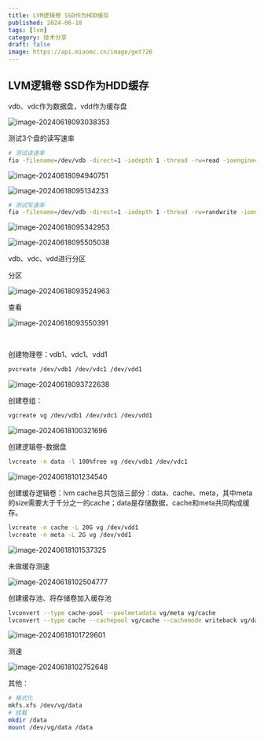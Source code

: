 ```yaml
---
title: LVM逻辑卷 SSD作为HDD缓存
published: 2024-06-18
tags: [lvm]
category: 技术分享
draft: false
image: https://api.miaomc.cn/image/get?26
---
```


## LVM逻辑卷 SSD作为HDD缓存

vdb、vdc作为数据盘，vdd作为缓存盘

![image-20240618093038353](https://zwx-blog-oss.oss-cn-hangzhou.aliyuncs.com/blog/image-20240618093038353.png)	

测试3个盘的读写速率

```sh
# 测试读速率
fio -filename=/dev/vdb -direct=1 -iodepth 1 -thread -rw=read -ioengine=psync -bs=4k -size=200G -numjobs=10 -runtime=60 -group_reporting -name=mytest
```

![image-20240618094940751](https://zwx-blog-oss.oss-cn-hangzhou.aliyuncs.com/blog/image-20240618094940751.png)

![image-20240618095134233](https://zwx-blog-oss.oss-cn-hangzhou.aliyuncs.com/blog/image-20240618095134233.png)

```sh
# 测试写速率
fio -filename=/dev/vdb -direct=1 -iodepth 1 -thread -rw=randwrite -ioengine=psync -bs=4k -size=20G -numjobs=10 -runtime=60 -group_reporting -name=mytest
```

![image-20240618095342953](https://zwx-blog-oss.oss-cn-hangzhou.aliyuncs.com/blog/image-20240618095342953.png)

![image-20240618095505038](https://zwx-blog-oss.oss-cn-hangzhou.aliyuncs.com/blog/image-20240618095505038.png)

vdb、vdc、vdd进行分区

分区

![image-20240618093524963](https://zwx-blog-oss.oss-cn-hangzhou.aliyuncs.com/blog/image-20240618093524963.png)

查看

![image-20240618093550391](https://zwx-blog-oss.oss-cn-hangzhou.aliyuncs.com/blog/image-20240618093550391.png)

​	

创建物理卷：vdb1、vdc1、vdd1

```sh
pvcreate /dev/vdb1 /dev/vdc1 /dev/vdd1
```

![image-20240618093722638](https://zwx-blog-oss.oss-cn-hangzhou.aliyuncs.com/blog/image-20240618093722638.png)

创建卷组：

```sh
vgcreate vg /dev/vdb1 /dev/vdc1 /dev/vdd1
```

![image-20240618100321696](https://zwx-blog-oss.oss-cn-hangzhou.aliyuncs.com/blog/image-20240618100321696.png)

创建逻辑卷-数据盘

```sh
lvcreate -n data -l 100%free vg /dev/vdb1 /dev/vdc1
```

![image-20240618101234540](https://zwx-blog-oss.oss-cn-hangzhou.aliyuncs.com/blog/image-20240618101234540.png)

创建缓存逻辑卷：lvm cache总共包括三部分：data、cache、meta，其中meta的size需要大于千分之一的cache；data是存储数据，cache和meta共同构成缓存。

```sh
lvcreate -n cache -L 20G vg /dev/vdd1 
lvcreate -n meta -L 2G vg /dev/vdd1 
```

![image-20240618101537325](https://zwx-blog-oss.oss-cn-hangzhou.aliyuncs.com/blog/image-20240618101537325.png)

未做缓存测速

![image-20240618102504777](https://zwx-blog-oss.oss-cn-hangzhou.aliyuncs.com/blog/image-20240618102504777.png)

创建缓存池、将存储卷加入缓存池

```sh
lvconvert --type cache-pool --poolmetadata vg/meta vg/cache
lvconvert --type cache --cachepool vg/cache --cachemode writeback vg/data
```

![image-20240618101729601](https://zwx-blog-oss.oss-cn-hangzhou.aliyuncs.com/blog/image-20240618101729601.png)

测速

![image-20240618102752648](https://zwx-blog-oss.oss-cn-hangzhou.aliyuncs.com/blog/image-20240618102752648.png)

其他：

```sh
# 格式化
mkfs.xfs /dev/vg/data 
# 挂载
mkdir /data
mount /dev/vg/data /data
```

